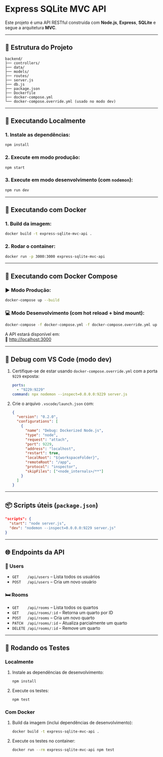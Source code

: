 # Express SQLite MVC API

Este projeto é uma API RESTful construída com **Node.js**, **Express**, **SQLite** e segue a arquitetura **MVC**.

---

## 📁 Estrutura do Projeto

```
backend/
├── controllers/
├── data/
├── models/
├── routes/
├── server.js
├── db.js
├── package.json
├── Dockerfile
├── docker-compose.yml
└── docker-compose.override.yml (usado no modo dev)
```

---

## 🚀 Executando Localmente

### 1. Instale as dependências:
```bash
npm install
```

### 2. Execute em modo produção:
```bash
npm start
```

### 3. Execute em modo desenvolvimento (com `nodemon`):
```bash
npm run dev
```

---

## 🐳 Executando com Docker

### 1. Build da imagem:
```bash
docker build -t express-sqlite-mvc-api .
```

### 2. Rodar o container:
```bash
docker run -p 3000:3000 express-sqlite-mvc-api
```

---

## 🐳 Executando com Docker Compose

### ▶️ Modo Produção:
```bash
docker-compose up --build
```

### 💻 Modo Desenvolvimento (com hot reload + bind mount):
```bash
docker-compose -f docker-compose.yml -f docker-compose.override.yml up --build
```

A API estará disponível em:  
📍 [http://localhost:3000](http://localhost:3000)

---

## 🐞 Debug com VS Code (modo dev)

1. Certifique-se de estar usando `docker-compose.override.yml` com a porta `9229` exposta:
   ```yaml
   ports:
     - "9229:9229"
   command: npx nodemon --inspect=0.0.0.0:9229 server.js
   ```

2. Crie o arquivo `.vscode/launch.json` com:
   ```json
   {
     "version": "0.2.0",
     "configurations": [
       {
         "name": "Debug: Dockerized Node.js",
         "type": "node",
         "request": "attach",
         "port": 9229,
         "address": "localhost",
         "restart": true,
         "localRoot": "${workspaceFolder}",
         "remoteRoot": "/app",
         "protocol": "inspector",
         "skipFiles": ["<node_internals>/**"]
       }
     ]
   }
   ```

---

## 📦 Scripts úteis (`package.json`)

```json
"scripts": {
  "start": "node server.js",
  "dev": "nodemon --inspect=0.0.0.0:9229 server.js"
}
```

---

## 🌐 Endpoints da API

### 📄 Users
- `GET    /api/users` – Lista todos os usuários
- `POST   /api/users` – Cria um novo usuário

### 🛏️ Rooms
- `GET    /api/rooms` – Lista todos os quartos
- `GET    /api/rooms/:id` – Retorna um quarto por ID
- `POST   /api/rooms` – Cria um novo quarto
- `PATCH  /api/rooms/:id` – Atualiza parcialmente um quarto
- `DELETE /api/rooms/:id` – Remove um quarto

---

## 🧪 Rodando os Testes

### Localmente

1. Instale as dependências de desenvolvimento:
   ```bash
   npm install
   ```
2. Execute os testes:
   ```bash
   npm test
   ```

### Com Docker

1. Build da imagem (inclui dependências de desenvolvimento):
   ```bash
   docker build -t express-sqlite-mvc-api .
   ```
2. Execute os testes no container:
   ```bash
   docker run --rm express-sqlite-mvc-api npm test
   ```
